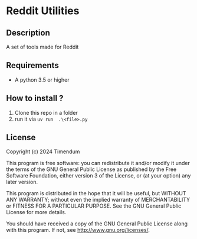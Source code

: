 # Reddit Utilities

## Description
A set of tools made for Reddit

## Requirements

- A python 3.5 or higher

## How to install ?

1. Clone this repo in a folder
3. run it via ```uv run  .\<file>.py```

## License

Copyright (c) 2024 Timendum

This program is free software: you can redistribute it and/or modify
it under the terms of the GNU General Public License as published by
the Free Software Foundation, either version 3 of the License, or
(at your option) any later version.

This program is distributed in the hope that it will be useful,
but WITHOUT ANY WARRANTY; without even the implied warranty of
MERCHANTABILITY or FITNESS FOR A PARTICULAR PURPOSE.  See the
GNU General Public License for more details.

You should have received a copy of the GNU General Public License
along with this program.  If not, see <http://www.gnu.org/licenses/>.
